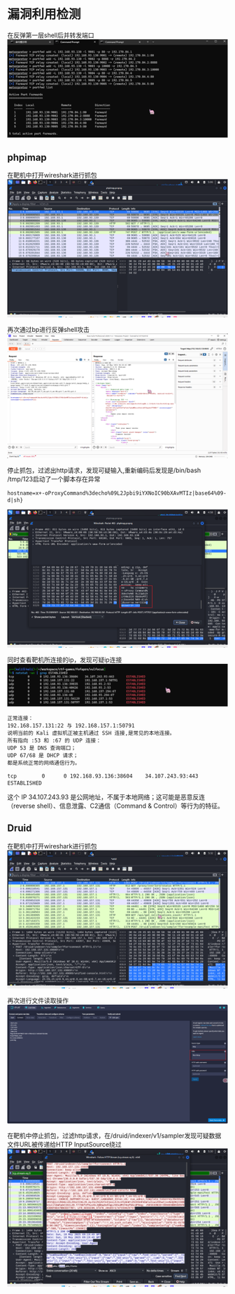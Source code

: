 # 漏洞利用检测

在反弹第一层shell后并转发端口
![](./img/转发端口.png)

## phpimap

在靶机中打开wireshark进行抓包
![](./img/抓包.png)

再次通过bp进行反弹shell攻击
![](./img/再次进行反弹shell攻击.png)

停止抓包，过滤出http请求，发现可疑输入,重新编码后发现是/bin/bash /tmp/123启动了一个脚本存在异常
```
hostname=x+-oProxyCommand%3decho%09L2Jpbi9iYXNoIC90bXAvMTIz|base64%09-d|sh}
```
![](./img/发现可疑http请求.png)

同时查看靶机所连接的ip，发现可疑ip连接
![](./img/查看连接ip.png)
```
正常连接：
192.168.157.131:22 与 192.168.157.1:50791
说明当前的 Kali 虚拟机正被主机通过 SSH 连接,是常见的本地连接。
所有指向 :53 和 :67 的 UDP 连接：
UDP 53 是 DNS 查询端口；
UDP 67/68 是 DHCP 请求；
都是系统正常的网络通信行为。
```
```
tcp        0      0 192.168.93.136:38604    34.107.243.93:443       ESTABLISHED
```
这个 IP 34.107.243.93 是公网地址，不属于本地网络；这可能是恶意反连（reverse shell）、信息泄露、C2通信（Command & Control）等行为的特征。

## Druid
在靶机中打开wireshark进行抓包
![](./img/抓包d.png)

再次进行文件读取操作
![](./img/文件读取操作.png)

在靶机中停止抓包，过滤http请求，在/druid/indexer/v1/sampler发现可疑数据
文件URL被传递给HTTP InputSource绕过
![](./img/发现文件路径被输入url.png)
